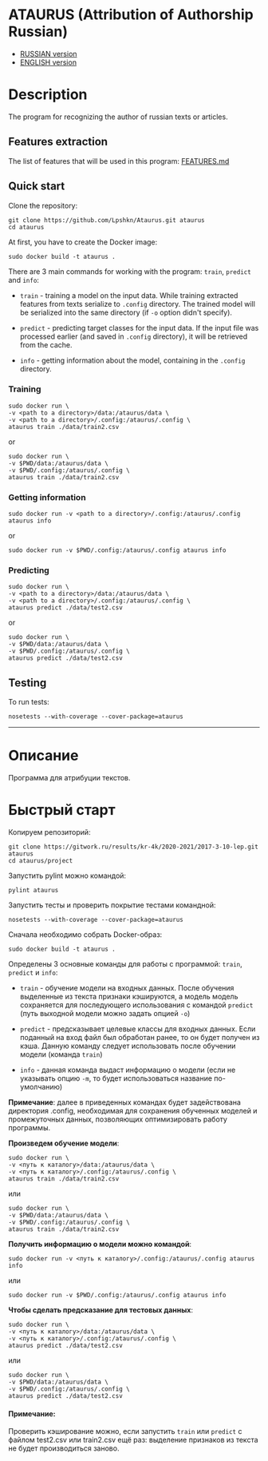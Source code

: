 # ATAURUS (Attribution of Authorship Russian)

- [RUSSIAN version](README.md#Описание)
- [ENGLISH version](README.md#Description)

# Description

The program for recognizing the author of russian texts or articles.

## Features extraction

The list of features that will be used in this program: [FEATURES.md](doc/FEATURES.md)

## Quick start

Clone the repository:
```shell script
git clone https://github.com/Lpshkn/Ataurus.git ataurus
cd ataurus
```

At first, you have to create the Docker image:
```shell script
sudo docker build -t ataurus .
```

There are 3 main commands for working with the program: `train`, `predict` and `info`:
* `train` - training a model on the input data. While training extracted features from texts serialize to 
`.config` directory. The trained model will be serialized into the same directory (if `-o` option didn't specify).

* `predict` - predicting target classes for the input data. If the input file was processed earlier (and saved in 
`.config` directory), it will be retrieved from the cache.

* `info` - getting information about the model, containing in the `.config` directory.

### Training

```shell script
sudo docker run \
-v <path to a directory>/data:/ataurus/data \
-v <path to a directory>/.config:/ataurus/.config \
ataurus train ./data/train2.csv
```
or
```shell script
sudo docker run \
-v $PWD/data:/ataurus/data \
-v $PWD/.config:/ataurus/.config \
ataurus train ./data/train2.csv
```

### Getting information

```shell script
sudo docker run -v <path to a directory>/.config:/ataurus/.config ataurus info
```
or
```shell script
sudo docker run -v $PWD/.config:/ataurus/.config ataurus info
```

### Predicting

```shell script
sudo docker run \
-v <path to a directory>/data:/ataurus/data \
-v <path to a directory>/.config:/ataurus/.config \
ataurus predict ./data/test2.csv
```
or
```shell script
sudo docker run \
-v $PWD/data:/ataurus/data \
-v $PWD/.config:/ataurus/.config \
ataurus predict ./data/test2.csv
```

## Testing

To run tests:

```shell script
nosetests --with-coverage --cover-package=ataurus
```

___

# Описание

Программа для атрибуции текстов.

# Быстрый старт

Копируем репозиторий:

```shell script
git clone https://gitwork.ru/results/kr-4k/2020-2021/2017-3-10-lep.git ataurus
cd ataurus/project
```

Запустить pylint можно командой:
```shell script
pylint ataurus
```
Запустить тесты и проверить покрытие тестами командной:
```shell script
nosetests --with-coverage --cover-package=ataurus
```

Сначала необходимо собрать Docker-образ:
```shell script
sudo docker build -t ataurus .
```  

Определены 3 основные команды для работы с программой: `train`, `predict` и `info`:
* `train`  - обучение модели на входных данных. После обучения выделенные из текста признаки кэшируются, а модель
  модель сохраняется для последующего использования с командой `predict` (путь выходной модели можно задать опцией
  `-o`)
 
* `predict` - предсказывает целевые классы для входных данных. Если поданный на вход файл был обработан ранее, то он
  будет получен из кэша. Данную команду следует использовать после обучении модели (команда `train`)  

* `info` - данная команда выдаст информацию о модели (если не указывать опцию `-m`, то будет использоваться название
  по-умолчанию)
  
**Примечание**: далее в приведенных командах будет задействована директория .config, необходимая для сохранения 
обученных моделей и промежуточных данных, позволяющих оптимизировать работу программы. 
 
**Произведем обучение модели**:
```shell script
sudo docker run \
-v <путь к каталогу>/data:/ataurus/data \
-v <путь к каталогу>/.config:/ataurus/.config \
ataurus train ./data/train2.csv
```
или
```shell script
sudo docker run \
-v $PWD/data:/ataurus/data \
-v $PWD/.config:/ataurus/.config \
ataurus train ./data/train2.csv
```

**Получить информацию о модели можно командой**:
```shell script
sudo docker run -v <путь к каталогу>/.config:/ataurus/.config ataurus info
```
или
```shell script
sudo docker run -v $PWD/.config:/ataurus/.config ataurus info
```

**Чтобы сделать предсказание для тестовых данных**:
```shell script
sudo docker run \
-v <путь к каталогу>/data:/ataurus/data \
-v <путь к каталогу>/.config:/ataurus/.config \
ataurus predict ./data/test2.csv
```
или
```shell script
sudo docker run \
-v $PWD/data:/ataurus/data \
-v $PWD/.config:/ataurus/.config \
ataurus predict ./data/test2.csv
```

#### Примечание:  
Проверить кэширование можно, если запустить `train` или `predict` с файлом test2.csv или train2.csv ещё раз: 
выделение признаков из текста не будет производиться заново.

